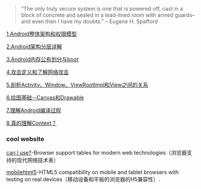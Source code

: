 > “The only truly secure system is one that is powered off, cast in a block of concrete and sealed in a lead-lined room with armed guards–and even then I have my doubts.” – Eugene H. Spafford

[1.Android整体架构和权限模型](https://github.com/ChenSiLiang/securdroid/blob/master/1.%E6%9E%B6%E6%9E%84%E5%92%8C%E6%9D%83%E9%99%90%E6%A8%A1%E5%9E%8B/Android%E6%9E%B6%E6%9E%84%E5%92%8C%E6%9D%83%E9%99%90%E6%A8%A1%E5%9E%8B.md)

[2.Android架构分层详解](https://github.com/ChenSiLiang/securdroid/blob/master/2.%E6%9E%B6%E6%9E%84%E5%88%86%E5%B1%82%E8%AF%A6%E8%A7%A3/%E6%B7%B1%E5%85%A5%E7%90%86%E8%A7%A3Android%E5%B1%82%E7%BA%A7.md)

[3.Android内存公有划分与boot](https://github.com/ChenSiLiang/securdroid/blob/master/3.%E5%86%85%E5%AD%98%E5%85%AC%E6%9C%89%E5%88%92%E5%88%86%E4%B8%8Eboot/%E5%86%85%E5%AD%98%E5%85%AC%E6%9C%89%E5%88%92%E5%88%86%E4%B8%8Eboot.md)

[4.攻击定义和了解网络攻击](https://github.com/ChenSiLiang/securdroid/tree/master/4.%E4%B8%80%E8%88%AC%E6%94%BB%E5%87%BB%E5%92%8C%E7%BD%91%E7%BB%9C%E6%94%BB%E5%87%BB)

[5.剖析Activity、Window、ViewRootImpl和View之间的关系](https://github.com/ChenSiLiang/securdroid/blob/master/5.%E5%89%96%E6%9E%90Activity%E3%80%81Window%E3%80%81ViewRootImpl%E5%92%8CView%E4%B9%8B%E9%97%B4%E7%9A%84%E5%85%B3%E7%B3%BB/%E5%89%96%E6%9E%90Activity%E3%80%81Window%E3%80%81ViewRootImpl%E5%92%8CView%E4%B9%8B%E9%97%B4%E7%9A%84%E5%85%B3%E7%B3%BB.md)

[6.绘图基础--Canvas和Drawable](https://github.com/ChenSiLiang/securdroid/blob/master/6.%C2%A0%E7%BB%98%E5%9B%BE%E5%9F%BA%E7%A1%80--Canvas%E4%B8%8EDrawable/Canvas%E3%80%81Bitmap.md)

[7.理解Android编译过程](https://github.com/ChenSiLiang/securdroid/blob/master/7.Android%E7%BC%96%E8%AF%91%E8%BF%87%E7%A8%8B/%E7%90%86%E8%A7%A3Android%E7%BC%96%E8%AF%91%E8%BF%87%E7%A8%8B.md)

[8.真的理解Context？](https://github.com/ChenSiLiang/android-toy/blob/master/8.%E7%9C%9F%E7%9A%84%E7%90%86%E8%A7%A3Context%EF%BC%9F/%E7%9C%9F%E7%9A%84%E7%90%86%E8%A7%A3Context%EF%BC%9F.md)

### cool website

[can I use?](http://caniuse.com/#home)-Browser support tables for modern web technologies（浏览器支持的现代网络技术表）

[mobilehtml5](http://mobilehtml5.org/)-HTML5 compatibility on mobile and tablet browsers with testing on real devices（移动设备和平板的浏览器的H5兼容性）.



